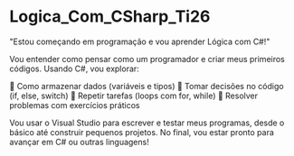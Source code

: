 # Logica_Com_CSharp_Ti26
 "Estou começando em programação e vou aprender Lógica com C#!"

 Vou entender como pensar como um programador e criar meus primeiros códigos. Usando C#, vou explorar:

🔹 Como armazenar dados (variáveis e tipos)
🔹 Tomar decisões no código (if, else, switch)
🔹 Repetir tarefas (loops com for, while)
🔹 Resolver problemas com exercícios práticos

Vou usar o Visual Studio para escrever e testar meus programas, desde o básico até construir pequenos projetos. No final, vou estar pronto para avançar em C# ou outras linguagens!
